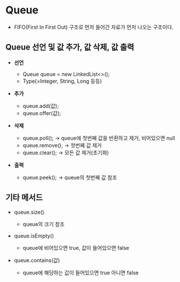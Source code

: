 # Queue
- FIFO(First In First Out) 구조로 먼저 들어간 자료가 먼저 나오는 구조이다.

## Queue 선언 및 값 추가, 값 삭제, 값 출력

- **선언**
	- Queue<Type> queue = new LinkedList<>();
	- Type(=Integer, String, Long 등등)

- **추가**
	- queue.add(값);
	- queue.offer(값);

- **삭제**
	- queue.poll(); -> queue에 첫번째 값을 반환하고 제거, 비어있으면 null
	- queue.remove(); -> 첫번째 값 제거
	- queue.clear(); -> 모든 값 제거(초기화)

- **출력**
	- queue.peek(); -> queue의 첫번째 값 참조

## 기타 메서드
- queue.size()
	- queue의 크기 참조

- queue.isEmpty()
	- queue에 비어있으면 true, 값이 들어있으면 false

- queue.contains(값)
	- queue에 해당하는 값이 들어있으면 true 아니면 false

